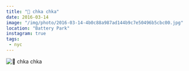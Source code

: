 ```yaml
---
title: "🚁 chka chka"
date: 2016-03-14
image: "/img/photo/2016-03-14-4b0c88a987ad144b9c7e50496b5cbc00.jpg"
location: "Battery Park"
instagram: true
tags:
 - nyc
---
```


![🚁 chka chka](/img/photo/2016-03-14-4b0c88a987ad144b9c7e50496b5cbc00.jpg)
